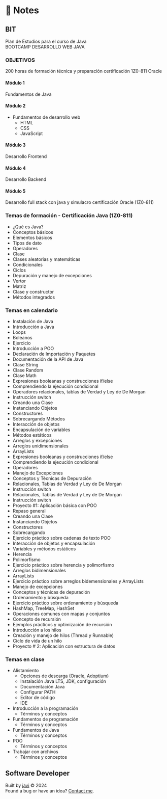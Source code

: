 # :memo: Notes
## BIT
Plan de Estudios para el curso de Java  
BOOTCAMP DESARROLLO WEB JAVA
### OBJETIVOS
200 horas de formación técnica y preparación certificación 1Z0-811 Oracle
#### Módulo 1
Fundamentos de Java
#### Módulo 2
* Fundamentos de desarrollo web
  - HTML
  - CSS
  - JavaScript
#### Módulo 3
Desarrollo Frontend
#### Módulo 4
Desarrollo Backend
#### Módulo 5
Desarrollo full stack con java y simulacro certificación Oracle (1Z0-811)
### Temas de formación - Certificación Java (1Z0-811)
- ¿Qué es Java?
- Conceptos básicos
- Elementos básicos
- Tipos de dato
- Operadores
- Clase
- Clases aleatorias y matemáticas
- Condicionales
- Ciclos
- Depuración y manejo de excepciones
- Vertor
- Matriz
- Clase y constructor
- Métodos integrados
### Temas en calendario
- Instalación de Java
- Introducción a Java
- Loops
- Boleanos
- Ejercicio
- Introducción a POO
- Declaración de Importación y Paquetes
- Documentación de la API de Java
- Clase String
- Clase Random
- Clase Math
- Expresiones booleanas y construcciones if/else
- Comprendiendo la ejecución condicional
- Operadores relacionales, tablas de Verdad y Ley de De Morgan
- Instrucción switch
- Creando una Clase
- Instanciando Objetos
- Constructores
- Sobrecargando Métodos
- Interacción de objetos 
- Encapsulación de variables
- Métodos estáticos
- Arreglos y excepciones
- Arreglos unidimensionales
- ArrayLists
- Expresiones booleanas y construcciones if/else
- Comprendiendo la ejecución condicional
- Operadores
- Manejo de Excepciones 
- Conceptos y Técnicas de Depuración
- Relacionales, Tablas de Verdad y Ley de De Morgan
- Instrucción switch
- Relacionales, Tablas de Verdad y Ley de De Morgan
- Instrucción switch
- Proyecto #1: Aplicación básica con POO
- Repaso general
- Creando una Clase
- Instanciando Objetos
- Constructores
- Sobrecargando
- Ejercicio práctico sobre cadenas de texto POO
- Interacción de objetos y encapsulación
- Variables y métodos estáticos
- Herencia
- Polimorfismo
- Ejercicio práctico sobre herencia y polimorfismo
- Arreglos bidimensionales
- ArrayLists
- Ejercicio práctico sobre arreglos bidemensionales y ArrayLists
- Manejo de excepciones
- Conceptos y técnicas de depuración
- Ordenamiento y búsqueda
- Ejercicio práctico sobre ordenamiento y búsqueda
- HashMap, TreeMap, HashSet
- Operaciones comunes con mapas y conjuntos
- Concepto de recursión
- Ejemplos prácticos y optimización de recursión
- Introducción a los hilos
- Creación y manejo de hilos (Thread y Runnable)
- Ciclo de vida de un hilo
- Proyecto # 2: Aplicación con estructura de datos
### Temas en clase
* Alistamiento
  - Opciones de descarga (Oracle, Adoptium)
  - Instalación Java LTS, JDK, configuración
  - Documentación Java
  - Configurar PATH
  - Editor de código
  - IDE
* Introducción a la programación
  - Términos y conceptos
* Fundamentos de programación
  - Términos y conceptos
* Fundamentos de Java
  - Términos y conceptos
* POO
  - Términos y conceptos
* Trabajar con archivos
  - Términos y conceptos
## Software Developer
Built by [javi](https://github.com/javi0x00/) :copyright: 2024  
Found a bug or have an idea? [Contact me](https://www.linkedin.com/in/javi0x00/).
